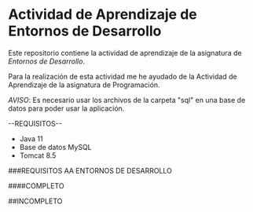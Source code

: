 # Actividad de Aprendizaje de Entornos de Desarrollo

Este repositorio contiene la actividad de aprendizaje de la asignatura de *Entornos de Desarrollo*.

Para la realización de esta actividad me he ayudado de la Actividad de Aprendizaje de la asignatura de Programación.

*AVISO*: Es necesario usar los archivos de la carpeta "sql" en una base de datos para poder usar la aplicación.

--REQUISITOS--

- Java 11
- Base de datos MySQL
- Tomcat 8.5

###REQUISITOS AA ENTORNOS DE DESARROLLO

####COMPLETO


##INCOMPLETO

